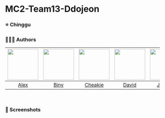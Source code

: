 # MC2-Team13-Ddojeon

### ⭐️ Chinggu



### 👨‍👧‍👦 Authors

| [<img src="https://github.com/DeveloperAcademy-POSTECH/MC2-Team13-Ddojeon/assets/102914072/0d7bb350-8de0-43e7-b982-57f4f4c33bc2" width="100px">](https://github.com/bluehyudawn) | [<img src="https://github.com/DeveloperAcademy-POSTECH/MC2-Team13-Ddojeon/assets/102914072/56894f14-6b71-4a49-abdd-1db8d1389d15" width="100px">](https://github.com/SeBin-Kwon) | [<img src="https://github.com/DeveloperAcademy-POSTECH/MC2-Team13-Ddojeon/assets/102914072/70e2e7ba-292a-4aa9-ae32-e5fa9ab38c89" width="100px">](https://github.com/chaekie) | [<img src="https://github.com/DeveloperAcademy-POSTECH/MC2-Team13-Ddojeon/assets/102914072/940fbceb-88fc-4adc-bbf2-390c165037cf" width="100px">](https://github.com/bravej1x4) | [<img src="https://github.com/DeveloperAcademy-POSTECH/MC2-Team13-Ddojeon/assets/102914072/3dd075bc-c652-48b1-8a25-1db2407334b6" width="100px">](https://github.com/JJunghyunY) | [<img src="https://github.com/DeveloperAcademy-POSTECH/MC2-Team13-Ddojeon/assets/102914072/19159ace-dffc-48c9-be7d-1073e72a22c5" width="100px">](https://github.com/OLING99) |
| :----------------------------------------------------------: | :----------------------------------------------------------: | :----------------------------------------------------------: | :----------------------------------------------------------: | :----------------------------------------------------------: | :----------------------------------------------------------: |
|              [Alex](https://github.com/bluehyudawn)             |            [Biny](https://github.com/SeBin-Kwon)             |             [Cheakie](https://github.com/chaekie)             |              [David](https://github.com/bravej1x4)              |             [Junyoo](https://github.com/JJunghyunY)              |           [Oling](https://github.com/OLING99)           |
</br>                                                                                  


### 📱 Screenshots
